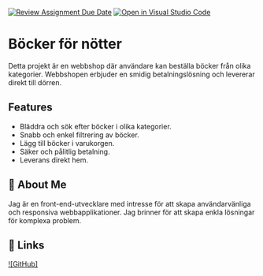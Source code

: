 [![Review Assignment Due Date](https://classroom.github.com/assets/deadline-readme-button-22041afd0340ce965d47ae6ef1cefeee28c7c493a6346c4f15d667ab976d596c.svg)](https://classroom.github.com/a/P54kDXVP)
[![Open in Visual Studio Code](https://classroom.github.com/assets/open-in-vscode-2e0aaae1b6195c2367325f4f02e2d04e9abb55f0b24a779b69b11b9e10269abc.svg)](https://classroom.github.com/online_ide?assignment_repo_id=17117457&assignment_repo_type=AssignmentRepo)

# Böcker för nötter

Detta projekt är en webbshop där användare kan beställa böcker från olika kategorier. Webbshopen erbjuder en smidig betalningslösning och levererar direkt till dörren.

## Features

- Bläddra och sök efter böcker i olika kategorier.
- Snabb och enkel filtrering av böcker.
- Lägg till böcker i varukorgen.
- Säker och pålitlig betalning.
- Leverans direkt hem.

## 🚀 About Me

Jag är en front-end-utvecklare med intresse för att skapa användarvänliga och responsiva webbapplikationer. Jag brinner för att skapa enkla lösningar för komplexa problem.

## 🔗 Links

[![GitHub]](https://github.com/Medieinstitutet/fed24d-js-intro-inl-1-webshop-DavidBrunni)
